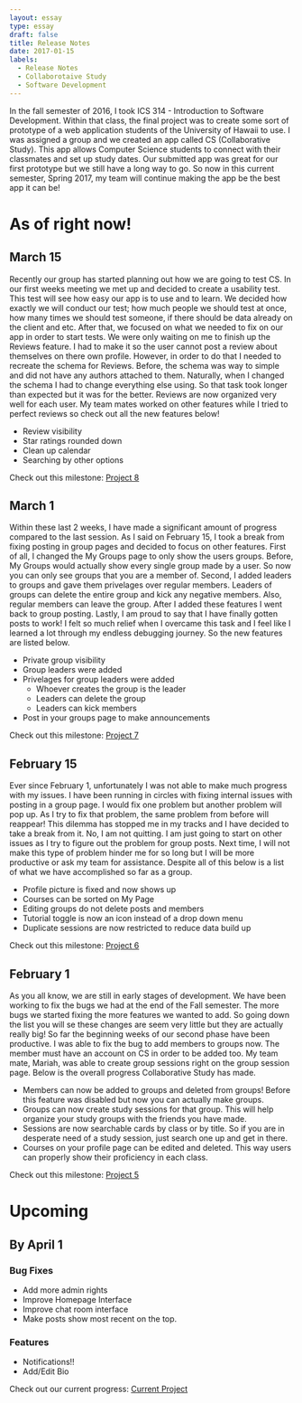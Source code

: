 ```yaml
---
layout: essay
type: essay
draft: false
title: Release Notes
date: 2017-01-15
labels:
  - Release Notes
  - Collaborotaive Study
  - Software Development
---
```


In the fall semester of 2016, I took ICS 314 - Introduction to Software Development. Within that class, the final project was to create some sort of prototype of a web application students of the University of Hawaii to use. I was assigned a group and we created an app called CS (Collaborative Study). This app allows Computer Science students to connect with their classmates and set up study dates. Our submitted app was great for our first prototype but we still have a long way to go. So now in this current semester, Spring 2017, my team will continue making the app be the best app it can be!

# As of right now!

## March 15

Recently our group has started planning out how we are going to test CS. In our first weeks meeting we met up and decided to create a usability test. This test will see how easy our app is to use and to learn. We decided how exactly we will conduct our test; how much people we should test at once, how many times we should test someone, if there should be data already on the client and etc. After that, we focused on what we needed to fix on our app in order to start tests. We were only waiting on me to finish up the Reviews feature. I had to make it so the user cannot post a review about themselves on there own profile. However, in order to do that I needed to recreate the schema for Reviews. Before, the schema was way to simple and did not have any authors attached to them. Naturally, when I changed the schema I had to change everything else using. So that task took longer than expected but it was for the better. Reviews are now organized very well for each user. My team mates worked on other features while I tried to perfect reviews so check out all the new features below!

- Review visibility
- Star ratings rounded down
- Clean up calendar
- Searching by other options

Check out this milestone: <a href="https://github.com/CollaborativeStudy/CS/projects/8"><i class="large github icon "></i>Project 8</a>

## March 1

Within these last 2 weeks, I have made a significant amount of progress compared to the last session. As I said on February 15, I took a break from fixing posting in group pages and decided to focus on other features. First of all, I changed the My Groups page to only show the users groups. Before, My Groups would actually show every single group made by a user. So now you can only see groups that you are a member of. Second, I added leaders to groups and gave them privelages over regular members. Leaders of groups can delete the entire group and kick any negative members. Also, regular members can leave the group. After I added these features I went back to group posting. Lastly, I am proud to say that I have finally gotten posts to work! I felt so much relief when I overcame this task and I feel like I learned a lot through my endless debugging journey. So the new features are listed below.

- Private group visibility
- Group leaders were added
- Privelages for group leaders were added
  - Whoever creates the group is the leader
  - Leaders can delete the group
  - Leaders can kick members
- Post in your groups page to make announcements

Check out this milestone: <a href="https://github.com/CollaborativeStudy/CS/projects/7"><i class="large github icon "></i>Project 7</a>

## February 15

Ever since February 1, unfortunately I was not able to make much progress with my issues. I have been running in circles with fixing internal issues with posting in a group page. I would fix one problem but another problem will pop up. As I try to fix that problem, the same problem from before will reappear! This dilemma has stopped me in my tracks and I have decided to take a break from it. No, I am not quitting. I am just going to start on other issues as I try to figure out the problem for group posts. Next time, I will not make this type of problem hinder me for so long but I will be more productive or ask my team for assistance. Despite all of this below is a list of what we have accomplished so far as a group.

- Profile picture is fixed and now shows up
- Courses can be sorted on My Page
- Editing groups do not delete posts and members
- Tutorial toggle is now an icon instead of a drop down menu
- Duplicate sessions are now restricted to reduce data build up

Check out this milestone: <a href="https://github.com/CollaborativeStudy/CS/projects/6"><i class="large github icon "></i>Project 6</a>

## February 1

As you all know, we are still in early stages of development. We have been working to fix the bugs we had at the end of the Fall semester. The more bugs we started fixing the more features we wanted to add. So going down the list you will se these changes are seem very little but they are actually really big! So far the beginning weeks of our second phase have been productive. I was able to fix the bug to add members to groups now. The member must have an account on CS in order to be added too. My team mate, Mariah, was able to create group sessions right on the group session page. Below is the overall progress Collaborative Study has made.

- Members can now be added to groups and deleted from groups! Before this feature was disabled but now you can actually make groups.
- Groups can now create study sessions for that group. This will help organize your study groups with the friends you have made.
- Sessions are now searchable cards by class or by title. So if you are in desperate need of a study session, just search one up and get in there.
- Courses on your profile page can be edited and deleted. This way users can properly show their proficiency in each class.

Check out this milestone: <a href="https://github.com/CollaborativeStudy/CS/projects/5"><i class="large github icon "></i>Project 5</a>

# Upcoming

## By April 1

### Bug Fixes

- Add more admin rights
- Improve Homepage Interface
- Improve chat room interface
- Make posts show most recent on the top.


### Features

- Notifications!!
- Add/Edit Bio

Check out our current progress: <a href="https://github.com/CollaborativeStudy/CS/projects/9"><i class="large github icon "></i>Current Project</a>
